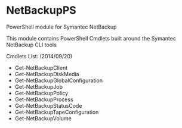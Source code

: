 NetBackupPS
===========

PowerShell module for Symantec NetBackup

This module contains PowerShell Cmdlets built around the Symantec NetBackup CLI tools


Cmdlets List: (2014/09/20)

-  Get-NetBackupClient
-  Get-NetBackupDiskMedia
-  Get-NetBackupGlobalConfiguration
-  Get-NetBackupJob
-  Get-NetBackupPolicy
-  Get-NetBackupProcess
-  Get-NetBackupStatusCode
-  Get-NetBackupTapeConfiguration
-  Get-NetBackupVolume

